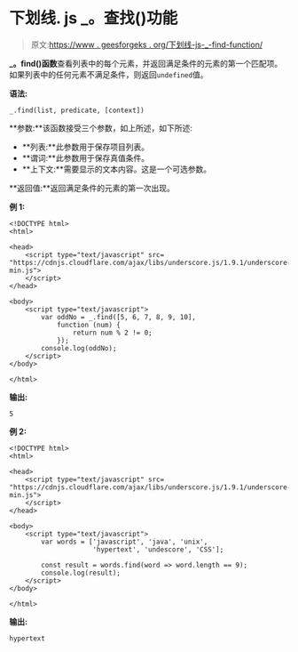 # 下划线. js _。查找()功能

> 原文:[https://www . geesforgeks . org/下划线-js-_-find-function/](https://www.geeksforgeeks.org/underscore-js-_-find-function/)

**_。find()函数**查看列表中的每个元素，并返回满足条件的元素的第一个匹配项。如果列表中的任何元素不满足条件，则返回`undefined`值。

**语法:**

```
_.find(list, predicate, [context])
```

**参数:**该函数接受三个参数，如上所述，如下所述:

*   **列表:**此参数用于保存项目列表。
*   **谓词:**此参数用于保存真值条件。
*   **上下文:**需要显示的文本内容。这是一个可选参数。

**返回值:**返回满足条件的元素的第一次出现。

**例 1:**

```
<!DOCTYPE html>
<html>

<head>
    <script type="text/javascript" src=
"https://cdnjs.cloudflare.com/ajax/libs/underscore.js/1.9.1/underscore-min.js">
    </script>
</head>

<body>
    <script type="text/javascript">
        var oddNo = _.find([5, 6, 7, 8, 9, 10],
            function (num) {
                return num % 2 != 0;
            });
        console.log(oddNo); 
    </script>
</body>

</html>
```

**输出:**

```
5
```

**例 2:**

```
<!DOCTYPE html>
<html>

<head>
    <script type="text/javascript" src=
"https://cdnjs.cloudflare.com/ajax/libs/underscore.js/1.9.1/underscore-min.js">
    </script>
</head>

<body>
    <script type="text/javascript">
        var words = ['javascript', 'java', 'unix',
                     'hypertext', 'undescore', 'CSS'];

        const result = words.find(word => word.length == 9);
        console.log(result); 
    </script>
</body>

</html>
```

**输出:**

```
hypertext
```